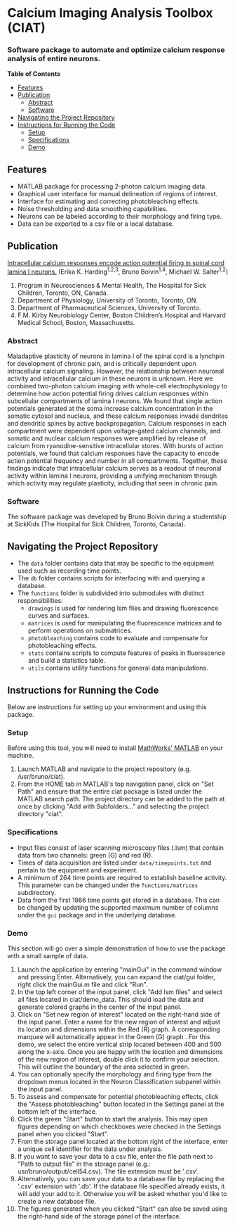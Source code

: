 # Calcium Imaging Analysis Toolbox (CIAT)
### Software package to automate and optimize calcium response analysis of entire neurons.

**Table of Contents**
- [Features](#features)
- [Publication](#publication)
  - [Abstract](#abstract)
  - [Software](#software)
- [Navigating the Project Repository](#navigating-the-project-repository)
- [Instructions for Running the Code](#instructions-for-running-the-code)
  - [Setup](#setup)
  - [Specifications](#specifications)
  - [Demo](#demo)

## Features
- MATLAB package for processing 2-photon calcium imaging data.
- Graphical user interface for manual delineation of regions of interest.
- Interface for estimating and correcting photobleaching effects.
- Noise thresholding and data smoothing capabilities.
- Neurons can be labeled according to their morphology and firing type.
- Data can be exported to a csv file or a local database.

## Publication
[Intracellular calcium responses encode action potential firing in spinal cord lamina I neurons.](https://www.jneurosci.org/content/40/23/4439.long) (Erika K. Harding<sup>1,2,3</sup>, Bruno Boivin<sup>1,4</sup>, Michael W. Salter<sup>1,2</sup>)

1. Program in Neurosciences & Mental Health, The Hospital for Sick Children, Toronto, ON, Canada.
2. Department of Physiology, University of Toronto, Toronto, ON.
3. Department of Pharmaceutical Sciences, University of Toronto.
4. F.M. Kirby Neurobiology Center, Boston Children’s Hospital and Harvard Medical School, Boston, Massachusetts.

### Abstract
Maladaptive plasticity of neurons in lamina I of the spinal cord is a lynchpin for development of chronic pain, and is critically dependent upon intracellular calcium signaling. However, the relationship between neuronal activity and intracellular calcium in these neurons is unknown. Here we combined two-photon calcium imaging with whole-cell electrophysiology to determine how action potential firing drives calcium responses within subcellular compartments of lamina I neurons. We found that single action potentials generated at the soma increase calcium concentration in the somatic cytosol and nucleus, and these calcium responses invade dendrites and dendritic spines by active backpropagation. Calcium responses in each compartment were dependent upon voltage-gated calcium channels, and somatic and nuclear calcium responses were amplified by release of calcium from ryanodine-sensitive intracellular stores. With bursts of action potentials, we found that calcium responses have the capacity to encode action potential frequency and number in all compartments. Together, these findings indicate that intracellular calcium serves as a readout of neuronal activity within lamina I neurons, providing a unifying mechanism through which activity may regulate plasticity, including that seen in chronic pain.

### Software
The software package was developed by Bruno Boivin during a studentship at SickKids (The Hospital for Sick Children, Toronto, Canada).

## Navigating the Project Repository
- The `data` folder contains data that may be specific to the equipment used such as recording time points.
- The `db` folder contains scripts for interfacing with and querying a database.
- The `functions` folder is subdivided into submodules with distinct responsibilities:
  - `drawings` is used for rendering lsm files and drawing fluorescence curves and surfaces.
  - `matrices` is used for manipulating the fluorescence matrices and to perform operations on submatrices.
  - `photobleaching` contains code to evaluate and compensate for photobleaching effects.
  - `stats` contains scripts to compute features of peaks in fluorescence and build a statistics table.
  - `utils` contains utility functions for general data manipulations.

## Instructions for Running the Code
Below are instructions for setting up your environment and using this package.

### Setup
Before using this tool, you will need to install [MathWorks' MATLAB](https://www.mathworks.com/products/matlab.html) on your machine.

1. Launch MATLAB and navigate to the project repository (e.g. /usr/bruno/ciat).
2. From the HOME tab in MATLAB's top navigation panel, click on "Set Path" and ensure that the entire ciat package is listed under the MATLAB search path. The project directory can be added to the path at once by clicking "Add with Subfolders..." and selecting the project directory "ciat".

### Specifications
- Input files consist of laser scanning microscopy files (.lsm) that contain data from two channels: green (G) and red (R).
- Times of data acquisition are listed under `data/timepoints.txt` and pertain to the equipment and experiment.
- A minimum of 264 time points are required to establish baseline activity. This parameter can be changed under the `functions/matrices` subdirectory.
- Data from the first 1986 time points get stored in a database. This can be changed by updating the supported maximum number of columns under the `gui` package and in the underlying database.

### Demo
This section will go over a simple demonstration of how to use the package with a small sample of data.

1. Launch the application by entering "mainGui" in the command window and pressing Enter. Alternatively, you can expand the ciat/gui folder, right click the mainGui.m file and click "Run".
2. In the top left corner of the input panel, click "Add lsm files" and select all files located in ciat/demo_data. This should load the data and generate colored graphs in the center of the input panel.
3. Click on "Set new region of interest" located on the right-hand side of the input panel. Enter a name for the new region of interest and adjust its location and dimensions within the Red (R) graph. A corresponding marquee will automatically appear in the Green (G) graph . For this demo, we select the entire vertical strip located between 400 and 500 along the x-axis. Once you are happy with the location and dimensions of the new region of interest, double click it to confirm your selection. This will outline the boundary of the area selected in green.
4. You can optionally specify the morphology and firing type from the dropdown menus located in the Neuron Classification subpanel within the input panel.
5. To assess and compensate for potential photobleaching effects, click the "Assess photobleaching" button located in the Settings panel at the bottom left of the interface.
6. Click the green "Start" button to start the analysis. This may open figures depending on which checkboxes were checked in the Settings panel when you clicked "Start".
7. From the storage panel located at the bottom right of the interface, enter a unique cell identifier for the data under analysis.
8. If you want to save your data to a csv file, enter the file path next to "Path to output file" in the storage panel (e.g.: usr/bruno/output/cell54.csv). The file extension must be '.csv'.
9. Alternatively, you can save your data to a database file by replacing the '.csv' extension with '.db'. If the database file specified already exists, it will add your add to it. Otherwise you will be asked whether you'd like to create a new database file.
10. The figures generated when you clicked "Start" can also be saved using the right-hand side of the storage panel of the interface.